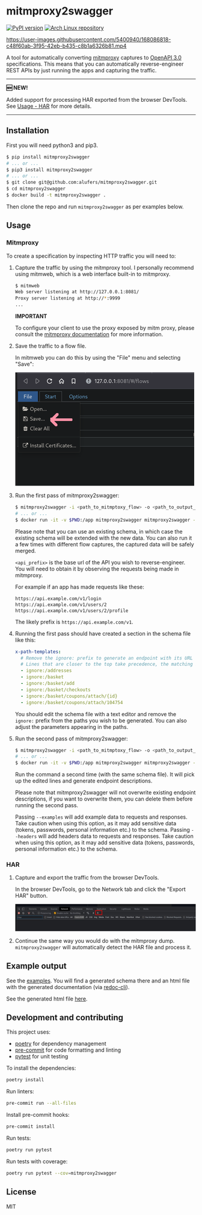 # mitmproxy2swagger

[![PyPI version](https://badge.fury.io/py/mitmproxy2swagger.svg)](https://badge.fury.io/py/mitmproxy2swagger)
[![Arch Linux repository](https://img.shields.io/badge/archlinux-mitmproxy2swagger-blue)](https://archlinux.org/packages/community/any/mitmproxy2swagger/)

<https://user-images.githubusercontent.com/5400940/168086818-c48f60ab-3f95-42eb-b435-c8b1a6326b81.mp4>

A tool for automatically converting [mitmproxy](https://mitmproxy.org/) captures to [OpenAPI 3.0](https://swagger.io/specification/) specifications. This means that you can automatically reverse-engineer REST APIs by just running the apps and capturing the traffic.

---

**🆕 NEW!**

Added support for processing HAR exported from the browser DevTools. See [Usage - HAR](#har) for more details.

---

## Installation

First you will need python3 and pip3.

```bash
$ pip install mitmproxy2swagger
# ... or ...
$ pip3 install mitmproxy2swagger
# ... or ...
$ git clone git@github.com:alufers/mitmproxy2swagger.git
$ cd mitmproxy2swagger
$ docker build -t mitmproxy2swagger .
```

Then clone the repo and run `mitmproxy2swagger` as per examples below.

## Usage

### Mitmproxy

To create a specification by inspecting HTTP traffic you will need to:

1. Capture the traffic by using the mitmproxy tool. I personally recommend using mitmweb, which is a web interface built-in to mitmproxy.

   ```bash
   $ mitmweb
   Web server listening at http://127.0.0.1:8081/
   Proxy server listening at http://*:9999
   ...
   ```

   **IMPORTANT**

   To configure your client to use the proxy exposed by mitm proxy, please consult the [mitmproxy documentation](https://docs.mitmproxy.org/stable/) for more information.

2. Save the traffic to a flow file.

   In mitmweb you can do this by using the "File" menu and selecting "Save":

   ![A screenshot showing the location of the "Save" option in the "File" menu](./docs/mitmweb_save.png)

3. Run the first pass of mitmproxy2swagger:

   ```bash
   $ mitmproxy2swagger -i <path_to_mitmptoxy_flow> -o <path_to_output_schema> -p <api_prefix>
   # ... or ...
   $ docker run -it -v $PWD:/app mitmproxy2swagger mitmproxy2swagger -i <path_to_mitmptoxy_flow> -o <path_to_output_schema> -p <api_prefix>
   ```

   Please note that you can use an existing schema, in which case the existing schema will be extended with the new data. You can also run it a few times with different flow captures, the captured data will be safely merged.

   `<api_prefix>` is the base url of the API you wish to reverse-engineer. You will need to obtain it by observing the requests being made in mitmproxy.

   For example if an app has made requests like these:

   ```http
   https://api.example.com/v1/login
   https://api.example.com/v1/users/2
   https://api.example.com/v1/users/2/profile
   ```

   The likely prefix is `https://api.example.com/v1`.

4. Running the first pass should have created a section in the schema file like this:

   ```yaml
   x-path-templates:
     # Remove the ignore: prefix to generate an endpoint with its URL
     # Lines that are closer to the top take precedence, the matching is greedy
     - ignore:/addresses
     - ignore:/basket
     - ignore:/basket/add
     - ignore:/basket/checkouts
     - ignore:/basket/coupons/attach/{id}
     - ignore:/basket/coupons/attach/104754
   ```

   You should edit the schema file with a text editor and remove the `ignore:` prefix from the paths you wish to be generated. You can also adjust the parameters appearing in the paths.

5. Run the second pass of mitmproxy2swagger:

   ```bash
   $ mitmproxy2swagger -i <path_to_mitmptoxy_flow> -o <path_to_output_schema> -p <api_prefix> [--examples]
   # ... or ...
   $ docker run -it -v $PWD:/app mitmproxy2swagger mitmproxy2swagger -i <path_to_mitmptoxy_flow> -o <path_to_output_schema> -p <api_prefix> [--examples]
   ```

   Run the command a second time (with the same schema file). It will pick up the edited lines and generate endpoint descriptions.

   Please note that mitmproxy2swagger will not overwrite existing endpoint descriptions, if you want to overwrite them, you can delete them before running the second pass.

   Passing `--examples` will add example data to requests and responses. Take caution when using this option, as it may add sensitive data (tokens, passwords, personal information etc.) to the schema.
   Passing `--headers` will add headers data to requests and responses. Take caution when using this option, as it may add sensitive data (tokens, passwords, personal information etc.) to the schema.

### HAR

1. Capture and export the traffic from the browser DevTools.

   In the browser DevTools, go to the Network tab and click the "Export HAR" button.

   ![A screenshot showing where the export har button is located](./docs/export_har_button.png)

2. Continue the same way you would do with the mitmproxy dump. `mitmproxy2swagger` will automatically detect the HAR file and process it.

## Example output

See the [examples](./example_outputs/). You will find a generated schema there and an html file with the generated documentation (via [redoc-cli](https://www.npmjs.com/package/redoc-cli)).

See the generated html file [here](https://raw.githack.com/alufers/mitmproxy2swagger/master/example_outputs/lisek-static.html).

## Development and contributing

This project uses:

- [poetry](https://python-poetry.org/) for dependency management
- [pre-commit](https://pre-commit.com/) for code formatting and linting
- [pytest](https://docs.pytest.org/en/stable/) for unit testing

To install the dependencies:

```bash
poetry install
```

Run linters:

```bash
pre-commit run --all-files
```

Install pre-commit hooks:

```bash
pre-commit install
```

Run tests:

```bash
poetry run pytest
```

Run tests with coverage:

```bash
poetry run pytest --cov=mitmproxy2swagger
```

## License

MIT
